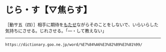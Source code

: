 # じら・す【▽焦らす】

［動サ五（四）］相手に期待を[もたせ](%E3%82%82%E3%81%9F%E3%81%9B%E3%82%8B%EF%BC%88%E6%8C%81%E3%81%9F%E3%81%9B%E3%82%8B%EF%BC%8F%E5%87%AD%E3%81%9B%E3%82%8B%EF%BC%89.md)ながらそのことをしないで、いらいらした気持ちにさせる。じれさせる。「―・して教えない」

---
`https://dictionary.goo.ne.jp/word/%E7%84%A6%E3%82%89%E3%81%99/`